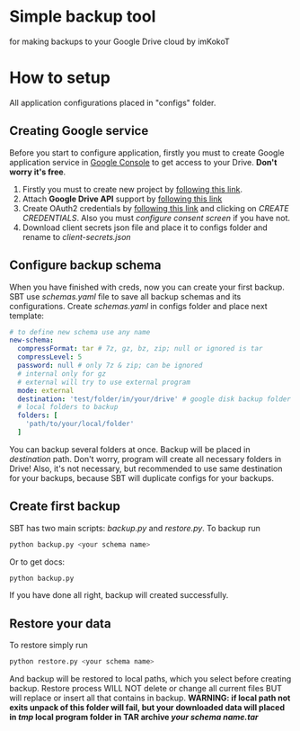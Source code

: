 # Simple backup tool
for making backups to your Google Drive cloud by imKokoT

# How to setup
All application configurations placed in "configs" folder.

## Creating Google service
Before you start to configure application, firstly you must to create Google application service in [Google Console](https://console.cloud.google.com/) to get access to your Drive. **Don't worry it's free**. 
1. Firstly you must to create new project by [following this link](https://console.cloud.google.com/projectcreate).
2. Attach **Google Drive API** support by [following this link](https://console.cloud.google.com/apis/library/drive.googleapis.com)
3. Create OAuth2 credentials by [following this link](https://console.cloud.google.com/apis/credentials) and clicking on *CREATE CREDENTIALS*. Also you must *configure consent screen* if you have not.
4. Download client secrets json file and place it to configs folder and rename to *client-secrets.json*

## Configure backup schema
When you have finished with creds, now you can create your first backup. SBT use *schemas.yaml* file to save all backup schemas and its configurations. Create *schemas.yaml* in configs folder and place next template:
```yaml
# to define new schema use any name
new-schema:
  compressFormat: tar # 7z, gz, bz, zip; null or ignored is tar
  compressLevel: 5
  password: null # only 7z & zip; can be ignored
  # internal only for gz
  # external will try to use external program
  mode: external
  destination: 'test/folder/in/your/drive' # google disk backup folder path
  # local folders to backup
  folders: [
    'path/to/your/local/folder'
  ]
```
You can backup several folders at once. Backup will be placed in *destination* path. Don't worry, program will create all necessary folders in Drive! Also, it's not necessary, but recommended to use same destination for your backups, because SBT will duplicate configs for your backups.

## Create first backup
SBT has two main scripts: *backup.py* and *restore.py*. To backup run
```sh
python backup.py <your schema name>
```
Or to get docs:
```sh
python backup.py
```
If you have done all right, backup will created successfully.

## Restore your data
To restore simply run
```sh
python restore.py <your schema name>
```
And backup will be restored to local paths, which you select before creating backup. Restore process WILL NOT delete or change all current files BUT will replace or insert all that contains in backup. 
**WARNING: if local path not exits unpack of this folder will fail, but your downloaded data will placed in *tmp* local program folder in TAR archive *your schema name.tar***